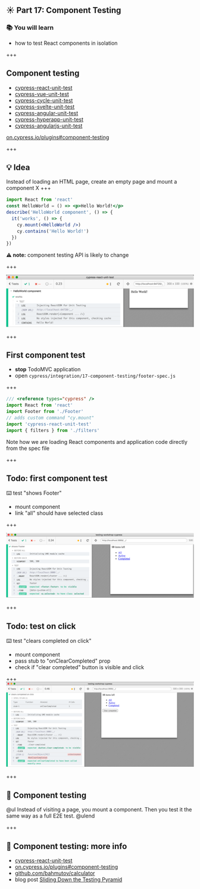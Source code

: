 ## ☀️ Part 17: Component Testing

### 📚 You will learn

- how to test React components in isolation

+++
## Component testing

* [cypress-react-unit-test](https://github.com/bahmutov/cypress-react-unit-test)
* [cypress-vue-unit-test](https://github.com/bahmutov/cypress-vue-unit-test)
* [cypress-cycle-unit-test](https://github.com/bahmutov/cypress-cycle-unit-test)
* [cypress-svelte-unit-test](https://github.com/bahmutov/cypress-svelte-unit-test)
* [cypress-angular-unit-test](https://github.com/bahmutov/cypress-angular-unit-test)
* [cypress-hyperapp-unit-test](https://github.com/bahmutov/cypress-hyperapp-unit-test)
* [cypress-angularjs-unit-test](https://github.com/bahmutov/cypress-angularjs-unit-test)

[on.cypress.io/plugins#component-testing](http://on.cypress.io/plugins#component-testing)

+++
## 💡 Idea

Instead of loading an HTML page, create an empty page and mount a component X
+++

```jsx
import React from 'react'
const HelloWorld = () => <p>Hello World!</p>
describe('HelloWorld component', () => {
  it('works', () => {
    cy.mount(<HelloWorld />)
    cy.contains('Hello World!')
  })
})
```

**⚠️ note:** component testing API is likely to change

+++

![Hello World component test](/slides/17-component-testing/img/hello-world.png)

+++
## First component test

- **stop** TodoMVC application
- open `cypress/integration/17-component-testing/footer-spec.js`

+++

```js
/// <reference types="cypress" />
import React from 'react'
import Footer from './Footer'
// adds custom command "cy.mount"
import 'cypress-react-unit-test'
import { filters } from './filters'
```
Note how we are loading React components and application code directly from the spec file

+++

## Todo: first component test

⌨️ test "shows Footer"

- mount component
- link "all" should have selected class

+++

![Footer component test](/slides/17-component-testing/img/footer-component-test.png)

+++

## Todo: test on click

⌨️ test "clears completed on click"

- mount component
- pass stub to "onClearCompleted" prop
- check if "clear completed" button is visible and click

+++
![on click test](/slides/17-component-testing/img/on-click.png)

+++
## 🏁 Component testing

@ul
Instead of visiting a page, you mount a component.
Then you test it the same way as a full E2E test.
@ulend

+++
## 🏁 Component testing: more info

- [cypress-react-unit-test](https://github.com/bahmutov/cypress-react-unit-test)
- [on.cypress.io/plugins#component-testing](https://on.cypress.io/plugins#component-testing)
- [github.com/bahmutov/calculator](https://github.com/bahmutov/calculator)
- blog post [Sliding Down the Testing Pyramid](https://www.cypress.io/blog/2018/04/02/sliding-down-the-testing-pyramid/)

